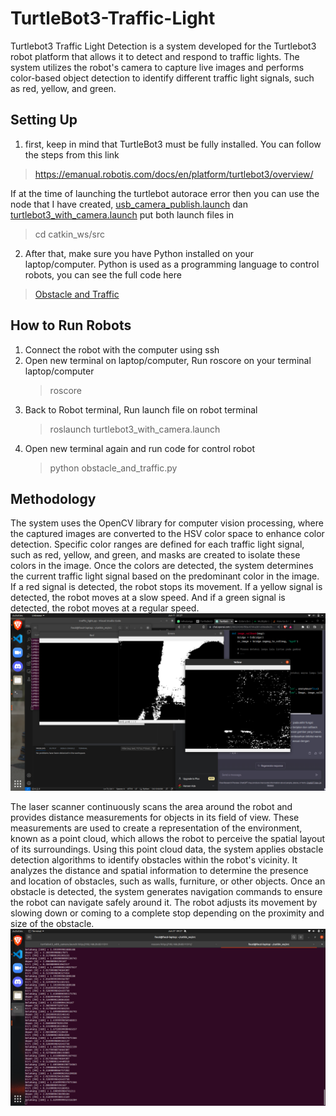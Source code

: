 # TurtleBot3-Traffic-Light
Turtlebot3 Traffic Light Detection is a system developed for the Turtlebot3 robot platform that allows it to detect and respond to traffic lights. The system utilizes the robot's camera to capture live images and performs color-based object detection to identify different traffic light signals, such as red, yellow, and green.
## Setting Up
1. first, keep in mind that TurtleBot3 must be fully installed. You can follow the steps from this link
>https://emanual.robotis.com/docs/en/platform/turtlebot3/overview/

If at the time of launching the turtlebot autorace error then you can use the node that I have created, [usb_camera_publish.launch](https://github.com/R-Mchi/TurtleBot3-Traffic-Light/blob/main/usb_camera_publish.launch) dan [turtlebot3_with_camera.launch](https://github.com/R-Mchi/TurtleBot3-Traffic-Light/blob/main/turtlebot3_with_camera.launch) put both launch files in

>cd catkin_ws/src

2. After that, make sure you have Python installed on your laptop/computer. Python is used as a programming language to control robots, you can see the full code here
>[Obstacle and Traffic](https://github.com/R-Mchi/TurtleBot3-Traffic-Light/edit/main/obstacle_and_traffic.py)

## How to Run Robots
1. Connect the robot with the computer using ssh
2. Open new terminal on laptop/computer, Run roscore on your terminal laptop/computer
   > roscore
3. Back to Robot terminal, Run launch file on robot terminal
   > roslaunch turtlebot3_with_camera.launch
4. Open new terminal again and run code for control robot
   > python obstacle_and_traffic.py

## Methodology
The system uses the OpenCV library for computer vision processing, where the captured images are converted to the HSV color space to enhance color detection. Specific color ranges are defined for each traffic light signal, such as red, yellow, and green, and masks are created to isolate these colors in the image.
Once the colors are detected, the system determines the current traffic light signal based on the predominant color in the image. If a red signal is detected, the robot stops its movement. If a yellow signal is detected, the robot moves at a slow speed. And if a green signal is detected, the robot moves at a regular speed.
![alt text](https://github.com/R-Mchi/TurtleBot3-Traffic-Light/blob/main/mask.png?raw=true "Masking Colour")

The laser scanner continuously scans the area around the robot and provides distance measurements for objects in its field of view. These measurements are used to create a representation of the environment, known as a point cloud, which allows the robot to perceive the spatial layout of its surroundings. Using this point cloud data, the system applies obstacle detection algorithms to identify obstacles within the robot's vicinity. It analyzes the distance and spatial information to determine the presence and location of obstacles, such as walls, furniture, or other objects. Once an obstacle is detected, the system generates navigation commands to ensure the robot can navigate safely around it. The robot adjusts its movement by slowing down or coming to a complete stop depending on the proximity and size of the obstacle.
![alt text](https://github.com/R-Mchi/TurtleBot3-Traffic-Light/blob/main/LDRscan.png?raw=true "Masking Colour")
